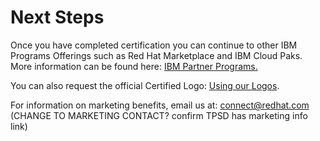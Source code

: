 # Next Steps

Once you have completed certification you can continue to other IBM Programs Offerings such as Red Hat Marketplace and IBM Cloud Paks. More information can be found here: [IBM Partner Programs.](https://redhat-connect.gitbook.io/partner-guide-for-red-hat-openshift-and-container/program-on-boarding/ibm-partner-programs) 

You can also request the official Certified Logo: [Using our Logos](https://redhat-connect.gitbook.io/red-hat-partner-connect-general-guide/benefits/using-red-hat-logos). 

For information on marketing benefits, email us at: connect@redhat.com \(CHANGE TO MARKETING CONTACT? confirm TPSD has marketing info link\)

